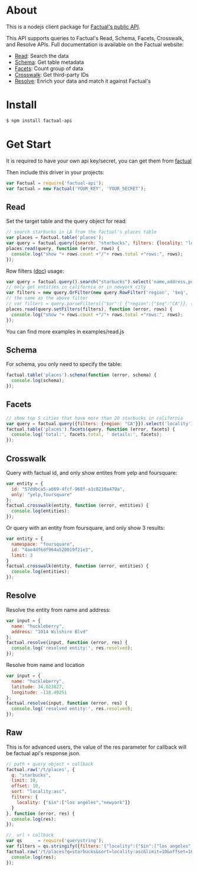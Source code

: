# About

This is a nodejs client package for [Factual's public API](http://developer.factual.com/display/docs/Factual+Developer+APIs+Version+3).

This API supports queries to Factual's Read, Schema, Facets, Crosswalk, and Resolve APIs. Full documentation is available on the Factual website:

*   [Read](http://developer.factual.com/display/docs/Core+API+-+Read): Search the data
*   [Schema](http://developer.factual.com/display/docs/Core+API+-+Schema): Get table metadata
*   [Facets](http://developer.factual.com/display/docs/Core+API+-+Facets): Count group of data
*   [Crosswalk](http://developer.factual.com/display/docs/Places+API+-+Crosswalk): Get third-party IDs
*   [Resolve](http://developer.factual.com/display/docs/Places+API+-+Resolve): Enrich your data and match it against Factual's

# Install

`````bash
$ npm install factual-api
`````

# Get Start

It is required to have your own api key/secret, you can get them from [factual](https://www.factual.com/api-keys/request)

Then include this driver in your projects:
`````javascript
var Factual = require('factual-api');
var factual = new Factual('YOUR_KEY', 'YOUR_SECRET');
`````

## Read
Set the target table and the query object for read:
`````javascript
// search starbucks in LA from the factual's places table
var places = factual.table('places');
var query = factual.query({search: "starbucks", filters: {locality: "los angeles"}});
places.read(query, function (error, rows) {
  console.log("show "+ rows.count +"/"+ rows.total +"rows:", rows);
});
`````

Row filters ([doc](http://developer.factual.com/display/docs/Core+API+-+Row+Filters)) usage:
`````javascript
var query = factual.query().search("starbucks").select('name,address,postcode,region').descSort('status').ascSort('postcode').offset(20).limit(20);
// only get entities in california or in newyork city
var filters = new query.OrFilter(new query.RowFilter('region', '$eq', 'CA'), new query.RowFilter('locality', 'newyork'));
// the same as the above filter
// var filters = query.parseFilters({"$or":[ {"region":{"$eq":"CA"}}, {"locality":"newyork"} ]});
places.read(query.setFilters(filters), function (error, rows) {
  console.log("show "+ rows.count +"/"+ rows.total +"rows:", rows);
});
`````

You can find more examples in examples/read.js

## Schema
For schema, you only need to specify the table:
`````javascript
factual.table('places').schema(function (error, schema) {
  console.log(schema);
});
`````

## Facets
`````javascript
// show top 5 cities that have more than 20 starbucks in california
var query = factual.query({filters: {region: "CA"}}).select('locality').search("starbucks").minFacetCount(20).facetLimit(5);
factual.table('places').facets(query, function (error, facets) {
  console.log('total:', facets.total, ' details:', facets);
});
`````

## Crosswalk
Query with factual id, and only show entites from yelp and foursquare:
`````javascript
var entity = {
  id: "57ddbca5-a669-4fcf-968f-a1c8210a479a",
  only: "yelp,foursquare"
};
factual.crosswalk(entity, function (error, entities) {
  console.log(entities);
});
`````

Or query with an entity from foursquare, and only show 3 results:
`````javascript
var entity = {
  namespace: "foursquare",
  id: "4ae4df6df964a520019f21e3",
  limit: 3
}
factual.crosswalk(entity, function (error, entities) {
  console.log(entities);
});
`````

## Resolve
Resolve the entity from name and address:
`````javascript
var input = {
  name: "huckleberry",
  address: "1014 Wilshire Blvd"
};
factual.resolve(input, function (error, res) {
  console.log('resolved entity:', res.resolved);
});
`````
Resolve from name and location
`````javascript
var input = {
  name: "huckleberry",
  latitude: 34.023827,
  longitude: -118.49251
};
factual.resolve(input, function (error, res) {
  console.log('resolved entity:', res.resolved);
});
`````

## Raw
This is for advanced users, the value of the res parameter for callback will be factual api's response json.
`````javascript
// path + query object + callback
factual.raw('/t/places', {
  q: "starbucks",
  limit: 10,
  offset: 10,
  sort: "locality:asc",
  filters: {
    locality: {"$in":["los angeles","newyork"]}
  }
}, function (error, res) {
  console.log(res);
});
`````
`````javascript
//  url + callback
var qs      = require('querystring');
var filters = qs.stringify({filters:'{"locality":{"$in":["los angeles","newyork"]}}'});
factual.raw('/t/places?q=starbucks&sort=locality:asc&limit=10&offset=10&'+filters, function (error, res) {
  console.log(res);
});
`````
